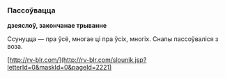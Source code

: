 ### Пассоўвацца
**дзеяслоў, закончанае трыванне**

Ссунуцца — пра ўсё, многае ці пра ўсіх, многіх. Снапы пассоўваліся з воза.

<a rel="author">[http://rv-blr.com/](http://rv-blr.com/slounik.jsp?letterId=0&maskId=0&pageId=2221)</a>
